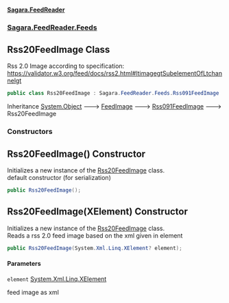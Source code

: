 #### [Sagara.FeedReader](index.md 'index')
### [Sagara.FeedReader.Feeds](index.md#Sagara.FeedReader.Feeds 'Sagara.FeedReader.Feeds')

## Rss20FeedImage Class

Rss 2.0 Image according to specification: https://validator.w3.org/feed/docs/rss2.html#ltimagegtSubelementOfLtchannelgt

```csharp
public class Rss20FeedImage : Sagara.FeedReader.Feeds.Rss091FeedImage
```

Inheritance [System.Object](https://docs.microsoft.com/en-us/dotnet/api/System.Object 'System.Object') &#129106; [FeedImage](Sagara.FeedReader.Feeds.FeedImage.md 'Sagara.FeedReader.Feeds.FeedImage') &#129106; [Rss091FeedImage](Sagara.FeedReader.Feeds.Rss091FeedImage.md 'Sagara.FeedReader.Feeds.Rss091FeedImage') &#129106; Rss20FeedImage
### Constructors

<a name='Sagara.FeedReader.Feeds.Rss20FeedImage.Rss20FeedImage()'></a>

## Rss20FeedImage() Constructor

Initializes a new instance of the [Rss20FeedImage](Sagara.FeedReader.Feeds.Rss20FeedImage.md 'Sagara.FeedReader.Feeds.Rss20FeedImage') class.  
default constructor (for serialization)

```csharp
public Rss20FeedImage();
```

<a name='Sagara.FeedReader.Feeds.Rss20FeedImage.Rss20FeedImage(System.Xml.Linq.XElement)'></a>

## Rss20FeedImage(XElement) Constructor

Initializes a new instance of the [Rss20FeedImage](Sagara.FeedReader.Feeds.Rss20FeedImage.md 'Sagara.FeedReader.Feeds.Rss20FeedImage') class.  
Reads a rss 2.0 feed image based on the xml given in element

```csharp
public Rss20FeedImage(System.Xml.Linq.XElement? element);
```
#### Parameters

<a name='Sagara.FeedReader.Feeds.Rss20FeedImage.Rss20FeedImage(System.Xml.Linq.XElement).element'></a>

`element` [System.Xml.Linq.XElement](https://docs.microsoft.com/en-us/dotnet/api/System.Xml.Linq.XElement 'System.Xml.Linq.XElement')

feed image as xml